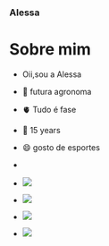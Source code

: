 ### Alessa 

# Sobre mim
- Oii,sou a Alessa
  
- 🌱 futura agronoma
  
- 🫀 Tudo é fase
  
- 🤔 15 years
 
- 😄 gosto de esportes
- 
- ![](https://img.shields.io/badge/Twitter-1DA1F2?style=for-the-badge&logo=twitter&logoColor=white)
- ![](https://img.shields.io/badge/Instagram-E4405F?style=for-the-badge&logo=instagram&logoColor=white)
- ![](https://img.shields.io/badge/Scratch-4D97FF?style=for-the-badge&logo=Scratch&logoColor=white)
- ![](https://img.elo7.com.br/product/original/2FA1740/painel-redondo-meninas-super-poderosas-crianca.jpg)
 

